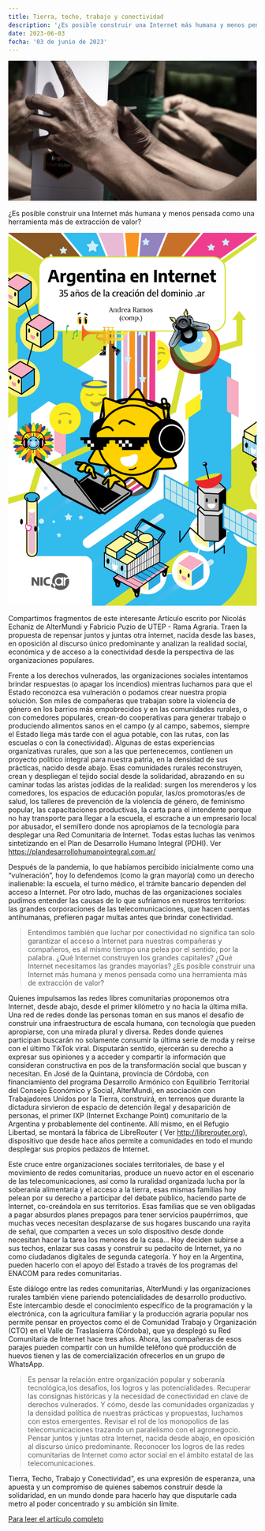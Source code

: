 ```yaml
---
title: Tierra, techo, trabajo y conectividad
description: '¿Es posible construir una Internet más humana y menos pensada como una herramienta más de extracción de valor?'
date: 2023-06-03
fecha: '03 de junio de 2023'
---
```


![](/assets/images/2023-06-03-tierra-techo-trabajo-y-conectividad/w2lWmoZ.jpg)

¿Es posible construir una Internet más humana y menos pensada como una herramienta más de extracción de valor?

![](/assets/images/2023-06-03-tierra-techo-trabajo-y-conectividad/TTTC-1.png)

Compartimos fragmentos de este interesante Artículo escrito por Nicolás Echaniz de AlterMundi  y Fabricio Puzio de UTEP - Rama Agraria.
Traen la propuesta de repensar juntos y juntas otra internet, nacida desde las bases, en oposición al discurso único predominante y analizan la realidad social, económica y de acceso a la conectividad desde la perspectiva de las organizaciones populares.

Frente a los derechos vulnerados, las organizaciones sociales intentamos brindar respuestas (o apagar los incendios) mientras luchamos para que el Estado reconozca esa vulneración o podamos crear nuestra propia solución. Son miles de compañeras que trabajan sobre la violencia de género en los barrios más empobrecidos y en las comunidades rurales, o con comedores populares, crean-do cooperativas para generar trabajo o produciendo alimentos sanos en el campo (y al campo, sabemos, siempre el Estado llega más tarde con el agua potable, con las rutas, con las escuelas o con la conectividad). Algunas de estas experiencias organizativas rurales, que son a las que pertenecemos, contienen un proyecto político integral para nuestra patria, en la densidad de sus prácticas, nacido desde abajo. Esas comunidades rurales reconstruyen, crean y despliegan el tejido social desde la solidaridad, abrazando en su caminar todas las aristas jodidas de la realidad: surgen los merenderos y los comedores, los espacios de educación popular, las/os promotoras/es de salud, los talleres de prevención de la violencia de género, de feminismo popular, las capacitaciones productivas, la carta para el intendente porque no hay transporte para llegar a la escuela, el escrache a un empresario local por abusador, el semillero donde nos apropiamos de la tecnología para desplegar una Red Comunitaria de Internet. Todas estas luchas las venimos sintetizando en el Plan de Desarrollo Humano Integral (PDHI). Ver https://plandesarrollohumanointegral.com.ar/

Después de la pandemia, lo que habíamos percibido inicialmente como una “vulneración”, hoy lo defendemos (como la gran mayoría) como un derecho inalienable: la escuela, el turno médico, el trámite bancario dependen del acceso a Internet. Por otro lado, muchas de las organizaciones sociales pudimos entender las causas de lo que sufríamos en nuestros territorios: las grandes corporaciones de las telecomunicaciones, que hacen cuentas antihumanas, prefieren pagar multas antes que brindar conectividad.

> Entendimos también que luchar por conectividad no significa tan solo garantizar el acceso a Internet para nuestras compañeras y compañeros, es al mismo tiempo una pelea por el sentido, por la palabra. ¿Qué Internet construyen los grandes capitales? ¿Qué Internet necesitamos las grandes mayorías? ¿Es posible construir una Internet más humana y menos pensada como una herramienta más de extracción de valor?

Quienes impulsamos las redes libres comunitarias proponemos otra Internet, desde abajo, desde el primer kilómetro y no hacia la última milla. Una red de redes donde las personas toman en sus manos el desafío de construir una infraestructura de escala humana, con tecnología que pueden apropiarse, con una mirada plural y diversa. Redes donde quienes participan buscarán no solamente consumir la última serie de moda y reírse con el último TikTok viral. Disputarán sentido, ejercerán su derecho a expresar sus opiniones y a acceder y compartir la información que consideran constructiva en pos de la transformación social que buscan y necesitan.
En José de la Quintana, provincia de Córdoba, con financiamiento del programa Desarrollo Armónico con Equilibrio Territorial del Consejo Económico y Social, AlterMundi, en asociación con Trabajadores Unidos por la Tierra, construirá, en terrenos que durante la dictadura sirvieron de espacio de detención ilegal y desaparición de personas, el primer IXP (Internet Exchange Point) comunitario de la Argentina y probablemente del continente. Allí mismo, en el Refugio Libertad, se montará la fábrica de LibreRouter ( Ver http://librerouter.org), dispositivo que desde hace años permite a comunidades en todo el mundo desplegar sus propios pedazos de Internet.

Este cruce entre organizaciones sociales territoriales, de base y el movimiento de redes comunitarias, produce un nuevo actor en el escenario de las telecomunicaciones, así como la ruralidad organizada lucha por la soberanía alimentaria y el acceso a la tierra, esas mismas familias hoy pelean por su derecho a participar del debate público, haciendo parte de Internet, co-creándola en sus territorios. Esas familias que se ven obligadas a pagar absurdos planes prepagos para tener servicios paupérrimos, que muchas veces necesitan desplazarse de sus hogares buscando una rayita de señal, que comparten a veces un solo dispositivo desde donde necesitan hacer la tarea los menores de la casa... Hoy deciden subirse a sus techos, enlazar sus casas y construir su pedacito de Internet, ya no como ciudadanos digitales de segunda categoría. Y hoy en la Argentina, pueden hacerlo con el apoyo del Estado a través de los programas del ENACOM para redes comunitarias.

Este diálogo entre las redes comunitarias, AlterMundi y las organizaciones rurales también viene pariendo potencialidades de desarrollo productivo. Este intercambio desde el conocimiento específico de la programación y la electrónica, con la agricultura familiar y la producción agraria popular nos permite pensar en proyectos como el de Comunidad Trabajo y Organización (CTO) en el Valle de Traslasierra (Córdoba), que ya desplegó su Red Comunitaria de Internet hace tres años.  Ahora, las compañeras de esos parajes pueden compartir con un humilde teléfono qué producción de huevos tienen y las de comercialización ofrecerlos en un grupo de WhatsApp.

> Es pensar la relación entre organización popular y soberanía tecnológica,los desafíos, los logros y las potencialidades. Recuperar las consignas históricas y la necesidad de conectividad en clave de derechos vulnerados. Y cómo, desde las comunidades organizadas y la densidad política de nuestras prácticas y propuestas, luchamos con estos emergentes. Revisar el rol de los monopolios de las telecomunicaciones trazando un paralelismo con el agronegocio. Pensar juntos y juntas otra Internet, nacida desde abajo, en oposición al discurso único predominante. Reconocer los logros de las redes comunitarias de Internet como actor social en el ámbito estatal de las telecomunicaciones.

Tierra, Techo, Trabajo y Conectividad”, es una expresión de esperanza, una apuesta y un compromiso de quienes sabemos construir desde la solidaridad, en un mundo donde para hacerlo hay que disputarle cada metro al poder concentrado y su ambición sin límite.

[Para leer el artículo completo](https://altermundi.net/wp-content/uploads/2022/11/TTTC.pdf)